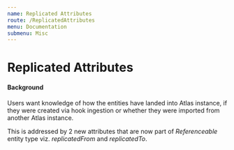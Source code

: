 ```yaml
---
name: Replicated Attributes
route: /ReplicatedAttributes
menu: Documentation
submenu: Misc
---
```


# Replicated Attributes

#### Background

Users want knowledge of how the entities have landed into Atlas instance, if they were created via hook ingestion or whether they were imported from another Atlas instance.

This is addressed by 2 new attributes that are now part of _Referenceable_ entity type viz. _replicatedFrom_ and _replicatedTo_.
